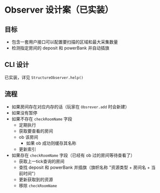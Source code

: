 # Observer 设计案（已实装）

## 目标

- 包含一套用户接口可以配置要扫描的区域和最大采集数量
- 检测指定房间的 deposit 和 powerBank 并自动插旗

## CLI 设计

已实装，详见 `StructureObserver.help()`

## 流程

- 如果房间存在对应内存的话（玩家在 `Obsrever.add` 时会新建）
- 如果没有暂停
- 如果不存在 `checkRoomName` 字段
  - 定期执行
  - 获取要查看的房间
  - ob 该房间
    - 如果 ob 成功则缓存其名称
  - 更新索引
- 如果存在 `checkRoomName` 字段（已经有 ob 过的房间等待查看了）
  - 获取上一tick查询的房间
  - 查找 deposit 和 powerBank 并插旗（旗帜名称 "资源类型 + 房间名 + 当前时间"）
  - 更新获取到的资源
  - 移除 `checkRoomName`